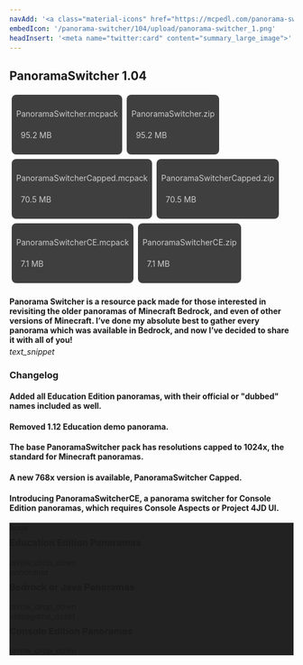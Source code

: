 ```yaml
---
navAdd: '<a class="material-icons" href="https://mcpedl.com/panorama-switcher-pack-1/">link</a>'
embedIcon: '/panorama-switcher/104/upload/panorama-switcher_1.png'
headInsert: '<meta name="twitter:card" content="summary_large_image">'
---
```

## PanoramaSwitcher 1.04
<div class="home-content-container"><a class="home-content-container" style="border-radius:8px;background: #222d;padding:8px;color:#ccc;display:inline-block;margin:4px;line-height: 24px;text-decoration: none;" href="https://drive.google.com/uc?confirm=t&amp;id=1eSEw_VHDFOiBq6jJKvHX-C_FhTG4vKMc"><p class="dreamsdb infotitle">PanoramaSwitcher.mcpack</p><p class="dreamsdb infostats" style="margin-left:8px">95.2 MB</p></a><a class="home-content-container" style="border-radius:8px;background: #222d;padding:8px;color:#ccc;display:inline-block;margin:4px;line-height: 24px;text-decoration: none;" href="https://drive.google.com/uc?confirm=t&amp;id=18Edb_tX1YGRonKZEUKjMm8OGhflr7_iE"><p class="dreamsdb infotitle">PanoramaSwitcher.zip</p><p class="dreamsdb infostats" style="margin-left:8px">95.2 MB</p></a><a class="home-content-container" style="border-radius:8px;background: #222d;padding:8px;color:#ccc;display:inline-block;margin:4px;line-height: 24px;text-decoration: none;" href="https://drive.google.com/uc?confirm=t&amp;id=1UEV8XKZQG__3UWUy1PgqOgWebHSLqfVD"><p class="dreamsdb infotitle">PanoramaSwitcherCapped.mcpack</p><p class="dreamsdb infostats" style="margin-left:8px">70.5 MB</p></a><a class="home-content-container" style="border-radius:8px;background: #222d;padding:8px;color:#ccc;display:inline-block;margin:4px;line-height: 24px;text-decoration: none;" href="https://drive.google.com/uc?confirm=t&amp;id=1Fa_8EpdZq-KqCSw1UKMwnMUWMMWnBoXY"><p class="dreamsdb infotitle">PanoramaSwitcherCapped.zip</p><p class="dreamsdb infostats" style="margin-left:8px">70.5 MB</p></a><a class="home-content-container" style="border-radius:8px;background: #222d;padding:8px;color:#ccc;display:inline-block;margin:4px;line-height: 24px;text-decoration: none;" href="https://drive.google.com/uc?confirm=t&amp;id=1RSfuZkSoeXlKZ-q6DUgOTPLZn35Lg1ER"><p class="dreamsdb infotitle">PanoramaSwitcherCE.mcpack</p><p class="dreamsdb infostats" style="margin-left:8px">7.1 MB</p></a><a class="home-content-container" style="border-radius:8px;background: #222d;padding:8px;color:#ccc;display:inline-block;margin:4px;line-height: 24px;text-decoration: none;" href="https://drive.google.com/uc?confirm=t&amp;id=15WEi7ahj43ivOcmgdSH29A6xaQpxkstM"><p class="dreamsdb infotitle">PanoramaSwitcherCE.zip</p><p class="dreamsdb infostats" style="margin-left:8px">7.1 MB</p></a></div><div class="changelog-container"><h4 style="margin-bottom: 4px;">Panorama Switcher is a resource pack made for those interested in revisiting the older panoramas of Minecraft Bedrock, and even of other versions of Minecraft. I’ve done my absolute best to gather every panorama which was available in Bedrock, and now I’ve decided to share it with all of you!</h4><i class="material-icons">text_snippet</i><h3 id="changelog">Changelog</h3><h4>Added all Education Edition panoramas, with their official or "dubbed" names included as well.</h4><h4>Removed 1.12 Education demo panorama.</h4><h4>The base PanoramaSwitcher pack has resolutions capped to 1024x, the standard for Minecraft panoramas.</h4><h4>A new 768x version is available, PanoramaSwitcher Capped.</h4><h4>Introducing PanoramaSwitcherCE, a panorama switcher for Console Edition panoramas, which requires Console Aspects or Project 4JD UI.</h4><div class="changelog-container closeable" style="background:#222;padding-top: 0;"><i class="material-icons" style="margin-top: 8px;">book</i><h3 id="changelog" style="margin-top: 8px;">Education Edition Panoramas</h3><i class="material-icons" style="margin-top: 8px;">arrow_drop_down</i><div style="display: none;"><img src="./upload/backtoschool.png" style="max-height: 192px;display: block;width: auto;max-width: 100%;margin-top: 4px;"><img src="./upload/chromebookrelease.png" style="max-height: 192px;display: block;width: auto;max-width: 100%;margin-top: 4px;"><img src="./upload/learntocode.png" style="max-height: 192px;display: block;width: auto;max-width: 100%;margin-top: 4px;"><img src="./upload/goat.png" style="max-height: 192px;display: block;width: auto;max-width: 100%;margin-top: 4px;"><img src="./upload/mobilemultiplayermore.png" style="max-height: 192px;display: block;width: auto;max-width: 100%;margin-top: 4px;"></div></div><div class="changelog-container closeable" style="background:#222;padding-top: 0;"><i class="material-icons" style="margin-top: 8px;">panorama</i><h3 id="changelog" style="margin-top: 8px;">Bedrock or Java Panoramas</h3><i class="material-icons" style="margin-top: 8px;">arrow_drop_down</i><div style="display: none;"><img src="./upload/beta.png" style="max-height: 192px;display: block;width: auto;max-width: 100%;margin-top: 4px;"><img src="./upload/preview.png" style="max-height: 192px;display: block;width: auto;max-width: 100%;margin-top: 4px;"><img src="./upload/classic.png" style="max-height: 192px;display: block;width: auto;max-width: 100%;margin-top: 4px;"><img src="./upload/bettertogether.png" style="max-height: 192px;display: block;width: auto;max-width: 100%;margin-top: 4px;"><img src="./upload/aquatic.png" style="max-height: 192px;display: block;width: auto;max-width: 100%;margin-top: 4px;"><img src="./upload/catsandpandas.png" style="max-height: 192px;display: block;width: auto;max-width: 100%;margin-top: 4px;"><img src="./upload/villageandpillage.png" style="max-height: 192px;display: block;width: auto;max-width: 100%;margin-top: 4px;"><img src="./upload/buzzybees.png" style="max-height: 192px;display: block;width: auto;max-width: 100%;margin-top: 4px;"><img src="./upload/nether.png" style="max-height: 192px;display: block;width: auto;max-width: 100%;margin-top: 4px;"><img src="./upload/cavesandcliffs.png" style="max-height: 192px;display: block;width: auto;max-width: 100%;margin-top: 4px;"><img src="./upload/wild.png" style="max-height: 192px;display: block;width: auto;max-width: 100%;margin-top: 4px;"><img src="./upload/halloween.png" style="max-height: 192px;display: block;width: auto;max-width: 100%;margin-top: 4px;"></div></div><div class="changelog-container closeable" style="background:#222;padding-top: 0;"><i class="material-icons" style="margin-top: 8px;">videogame_asset</i><h3 id="changelog" style="margin-top: 8px;">Console Edition Panoramas</h3><i class="material-icons" style="margin-top: 8px;">arrow_drop_down</i><div style="display: none;"><img src="./upload/ce.build16.png" style="max-height: 192px;display: block;width: auto;max-width: 100%;margin-top: 4px;"><img src="./upload/ce.tu1.png" style="max-height: 192px;display: block;width: auto;max-width: 100%;margin-top: 4px;"><img src="./upload/ce.tu5.png" style="max-height: 192px;display: block;width: auto;max-width: 100%;margin-top: 4px;"><img src="./upload/ce.tu7.png" style="max-height: 192px;display: block;width: auto;max-width: 100%;margin-top: 4px;"><img src="./upload/ce.tu12.png" style="max-height: 192px;display: block;width: auto;max-width: 100%;margin-top: 4px;"><img src="./upload/ce.tu20.png" style="max-height: 192px;display: block;width: auto;max-width: 100%;margin-top: 4px;"><img src="./upload/ce.tu31.png" style="max-height: 192px;display: block;width: auto;max-width: 100%;margin-top: 4px;"><img src="./upload/ce.tu46.png" style="max-height: 192px;display: block;width: auto;max-width: 100%;margin-top: 4px;"><img src="./upload/ce.tu69.png" style="max-height: 192px;display: block;width: auto;max-width: 100%;margin-top: 4px;"></div></div></div>
<script>Array.from(document.getElementsByClassName('closeable')).map(p => p.addEventListener("click",function onclick(event) {console.log(this.children[this.children.length-1].style.display);if(this.children[this.children.length-1].style.display=="none") {this.children[this.children.length-2].textContent="arrow_drop_down";this.children[this.children.length-1].style.display="inherit"}else{this.children[this.children.length-2].textContent="arrow_drop_down";this.children[this.children.length-1].style.display="none"}}))</script>
